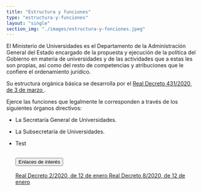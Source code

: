 ```yaml
---
title: "Estructura y funciones"
type: "estructura-y-funciones"
layout: "single"
section_img: "./images/estructura-y-fonciones.jpeg"
---
```

El Ministerio de Universidades es el Departamento de la Administración General del Estado encargado de la propuesta y ejecución de la política del Gobierno en materia de universidades y de las actividades que a estas les son propias, así como del resto de competencias y atribuciones que le confiere el ordenamiento jurídico.  

 Su estructura orgánica básica se desarrolla por el <a href="https://www.boe.es/buscar/doc.php?id=BOE-A-2020-3168" target="_blank"  >Real Decreto 431/2020, de 3 de marzo  <i class="fas fa-external-link-alt"></i></a>.

Ejerce las funciones que legalmente le corresponden a través de los siguientes órganos directivos:  

 + La Secretaría General de Universidades.  
 + La Subsecretaría de Universidades.  
 + Test
 
   <section>
        <article>
            <div class="container">
                <div class="row my-45 justify-content-md-center">
                    <div class="col-md-12 content_collapse">
                        <div class="accordion accordion_alt" id="accordeonAlt">
                            <div class="accordion-item">
                                <h2 class="accordion-header" id="accordionAltHeading2">
                                    <button class="accordion-button collapsed" type="button" data-bs-toggle="collapse" data-bs-target="#accordionAlt2" aria-expanded="false" aria-controls="accordionAlt2">
                                        <span class="icon"><i class="fas fa-link"></i></span>Enlaces de interés
                                    </button>
                                </h2>
                                <div id="accordionAlt2" class="accordion-collapse collapse" aria-labelledby="accordionAltHeading2">
                                    <div class="accordion-body">
                                        <article id="section_link">
                                            <div class="container-fluid sp">
                                                <div class="row w-100">
                                                    <div class="col-12">
                                                        <a href="https://www.boe.es/diario_boe/txt.php?id=BOE-A-2020-410" class="btn btn_link_icon" target="_blank">Real Decreto 2/2020, de 12 de enero <i class="fas fa-external-link-alt"></i></a>
                                                        <a href="https://www.boe.es/diario_boe/txt.php?id=BOE-A-2020-416" class="btn btn_link_icon" target="_blank">Real Decreto 8/2020, de 12 de enero <i class="fas fa-external-link-alt"></i></a>
                                                    </div>
                                                </div>
                                            </div>
                                        </article>
                                    </div>
                                </div>
                            </div>
                        </div>
                    </div>
                </div>
            </div>
        </article>
    </section>